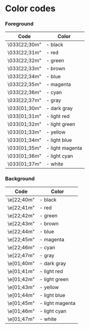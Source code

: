 Color codes
===========

### Foreground

| Code         | Color 				|
|--------------|--------------------|
| \033[22;30m" | - black            |
| \033[22;31m" | - red              |
| \033[22;32m" | - green			|
| \033[22;33m" | - brown 			|
| \033[22;34m" | - blue 			|
| \033[22;35m" | - magenta  		|
| \033[22;36m" | - cyan   			|
| \033[22;37m" | - gray 			|
| \033[01;30m" | - dark gray        |
| \033[01;31m" | - light red    	|
| \033[01;32m" | - light green      |
| \033[01;33m" | - yellow 			|
| \033[01;34m" | - light blue 		|
| \033[01;35m" | - light magenta    |
| \033[01;36m" | - light cyan       |
| \033[01;37m" | - white  			|

### Background

| Code         | Color 				|
|--------------|--------------------|
| \e[22;40m" | - black 				|
| \e[22;41m" | - red 				|
| \e[22;42m" | - green 				|
| \e[22;43m" | - brown 				|
| \e[22;44m" | - blue 				|
| \e[22;45m" | - magenta 			|
| \e[22;46m" | - cyan	 			|
| \e[22;47m" | - gray	     		|
| \e[01;40m" | - dark gray			|
| \e[01;41m" | - light red			|
| \e[01;42m" | - light green		|
| \e[01;43m" | - yellow				|
| \e[01;44m" | - light blue 		|
| \e[01;45m" | - light magenta 		|
| \e[01;46m" | - light cyan 		|
| \e[01;47m" | - white 				|

